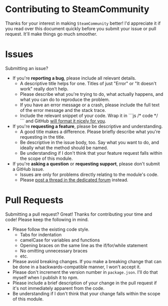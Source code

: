 # Contributing to SteamCommunity

Thanks for your interest in making `SteamCommunity` better! I'd appreciate it if you read over this document quickly
before you submit your issue or pull request. It'll make things go much smoother.

# Issues

Submitting an issue?

- If you're **reporting a bug**, please include all relevant details.
	- A descriptive title helps for one. Titles of just "Error" or "It doesn't work" really don't help.
	- Please describe what you're trying to do, what actually happens, and what you can do to reproduce the problem.
	- If you have an error message or a crash, please include the full text of the error message and the stack trace.
	- Include the relevant snippet of your code. Wrap it in \`\`\`js /* code */ \`\`\` and GitHub [will format it nicely for you](https://help.github.com/articles/github-flavored-markdown/#syntax-highlighting).
- If you're **requesting a feature**, please be descriptive and understanding.
	- A good title makes a difference. Please briefly describe what you're requesting in the title.
	- Be descriptive in the issue body, too. Say what you want to do, and ideally what the method should be named.
	- Be understanding if I don't think that your feature request falls within the scope of this module.
- If you're **asking a question** or **requesting support**, please don't submit a GitHub issue.
	- Issues are only for problems directly relating to the module's code.
	- Please [post a thread in the dedicated forum](https://dev.doctormckay.com/forum/8-node-steamcommunity/) instead.

# Pull Requests

Submitting a pull request? Great! Thanks for contributing your time and code! Please keep the following in mind.

- Please follow the existing code style.
	- Tabs for indentation
	- camelCase for variables and functions
	- Opening braces on the same line as the if/for/while statement
	- No omitting unnecessary braces
	- etc.
- Please avoid breaking changes. If you make a breaking change that can be done in a backwards-compatible manner, I won't accept it.
- Please don't increment the version number in `package.json`. I'll do that myself when I publish it to npm.
- Please include a brief description of your change in the pull request if it's not immediately apparent from the code.
- Be understanding if I don't think that your change falls within the scope of this module.
